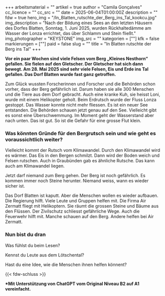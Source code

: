 +++
arbeitsmaterial = ""
artikel = true
author = "Camila Gonçalves"
cc_licence = ""
cc_src = ""
date = 2025-06-04T01:00:00Z
description = ""
fdw = true
hero_img = "/In_Blatten_rutschte_der_Berg_ins_Tal_kookcu.jpg"
img_description = "Nach der Bildung eines Sees an den letzten Häusern des Dorfes Blatten, Sonntag, 1. Juni 2025, wurden Rückhaltedämme am Wasser der Lonza errichtet, das über Schlamm und Stein fließt."
img_photographer = "KEYSTONE"
img_src = ""
kategorien = [""]
kfk = false
markierungen = [""]
paid = false
slug = ""
title = "In Blatten rutschte der Berg ins Tal"
+++

**Vor ein paar Wochen sind viele Felsen vom Berg „Kleines Nesthorn“ gefallen. Sie fielen auf den Gletscher. Der Gletscher hat sich dann bewegt. Am 28. Mai 2025 sind sehr viele Felsen, Eis und Erde ins Tal gefallen. Das Dorf Blatten wurde fast ganz getroffen.**

Zum Glück wussten Forscherinnen und Forscher und die Behörden schon vorher, dass der Berg gefährlich ist. Darum haben sie alle 300 Menschen und die Tiere aus dem Dorf gebracht. Auch eine kranke Kuh, sie heisst Loni, wurde mit einem Helikopter geholt. Beim Erdrutsch wurde der Fluss Lonza gestoppt. Das Wasser konnte nicht mehr fliessen. Es ist ein neuer See entstanden. Die Behörden schauen jetzt genau auf den See. Vielleicht gibt es sonst eine Überschwemmung. Im Moment geht der Wasserstand aber nach unten. Das ist gut. So ist die Gefahr für eine grosse Flut klein.

### Was könnten Gründe für den Bergrutsch sein und wie geht es voraussichtlich weiter?

Vielleicht kommt der Rutsch vom Klimawandel. Durch den Klimawandel wird es wärmer. Das Eis in den Bergen schmilzt. Dann wird der Boden weich und Felsen rutschen. Auch in Graubünden gab es ähnliche Rutsche. Das kann auch am Klimawandel liegen.

Jetzt darf niemand zum Berg gehen. Der Berg ist noch gefährlich. Es kommen immer noch Steine herunter. Niemand weiss, wann es wieder sicher ist.

Das Dorf Blatten ist kaputt. Aber die Menschen wollen es wieder aufbauen. Die Regierung hilft. Viele Leute und Gruppen helfen mit. Die Firma Air Zermatt fliegt mit Helikoptern. Sie räumt die grossen Steine und Bäume aus den Flüssen. Der Zivilschutz schliesst gefährliche Wege. Auch die Feuerwehr hilft mit. Manche schauen auf den Berg. Andere helfen bei Air Zermatt.

### Nun bist du dran

Was fühlst du beim Lesen?

Kennst du Leute aus dem Lötschental?

Hast du eine Idee, wie die Menschen ihnen helfen könnent?

{{< fdw-schluss >}}

**\*Mit Unterstützung von ChatGPT vom Original Niveau B2 auf A1 vereinfacht.**